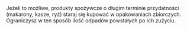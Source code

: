 ---
layout: nothing
categories: Żywność
tags: tip
body: Jeżeli to możliwe, produkty spożywcze o długim terminie przydatności (makarony, kasze, ryż) staraj się kupować w opakowaniach zbiorczych. Ograniczysz w ten sposób ilość odpadów powstałych po ich zużyciu.
---